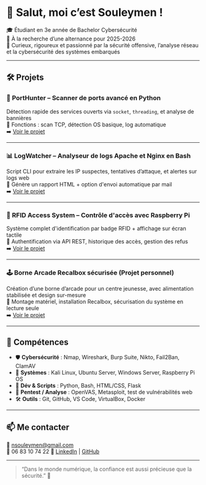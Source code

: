 # 👋 Salut, moi c’est Souleymen !

🎓 Étudiant en 3e année de Bachelor Cybersécurité  
🚀 À la recherche d’une alternance pour 2025-2026  
🧠 Curieux, rigoureux et passionné par la sécurité offensive, l’analyse réseau et la cybersécurité des systèmes embarqués

---

## 🛠️ Projets

### 🔎 PortHunter – Scanner de ports avancé en Python  
Détection rapide des services ouverts via `socket`, `threading`, et analyse de bannières  
📁 Fonctions : scan TCP, détection OS basique, log automatique  
➡️ [Voir le projet](https://github.com/Souleymen-gld/PortHunter)

---

### 📊 LogWatcher – Analyseur de logs Apache et Nginx en Bash  
Script CLI pour extraire les IP suspectes, tentatives d’attaque, et alertes sur logs web  
📁 Génère un rapport HTML + option d'envoi automatique par mail  
➡️ [Voir le projet](https://github.com/Souleymen-gld/LogWatcher)

---

### 🔐 RFID Access System – Contrôle d'accès avec Raspberry Pi  
Système complet d'identification par badge RFID + affichage sur écran tactile  
📁 Authentification via API REST, historique des accès, gestion des refus  
➡️ [Voir le projet](https://github.com/Souleymen-gld/RFID-Access)

---

### 🕹️ Borne Arcade Recalbox sécurisée (Projet personnel)  
Création d’une borne d’arcade pour un centre jeunesse, avec alimentation stabilisée et design sur-mesure  
📁 Montage matériel, installation Recalbox, sécurisation du système en lecture seule  
➡️ [Voir le projet](https://github.com/Souleymen-gld/Borne-Arcade)

---

## 🧰 Compétences

- 🛡️ **Cybersécurité** : Nmap, Wireshark, Burp Suite, Nikto, Fail2Ban, ClamAV  
- 🐧 **Systèmes** : Kali Linux, Ubuntu Server, Windows Server, Raspberry Pi OS  
- 🧪 **Dév & Scripts** : Python, Bash, HTML/CSS, Flask  
- 🧠 **Pentest / Analyse** : OpenVAS, Metasploit, test de vulnérabilités web  
- 🛠️ **Outils** : Git, GitHub, VS Code, VirtualBox, Docker

---

## 📫 Me contacter

📧 nsouleymen@gmail.com  
📱 06 83 10 74 22
🔗 [LinkedIn](https://bit.ly/github-souleymen) | [GitHub](https://github.com/Souleymen-gld)

---

> “Dans le monde numérique, la confiance est aussi précieuse que la sécurité.” 🔐
